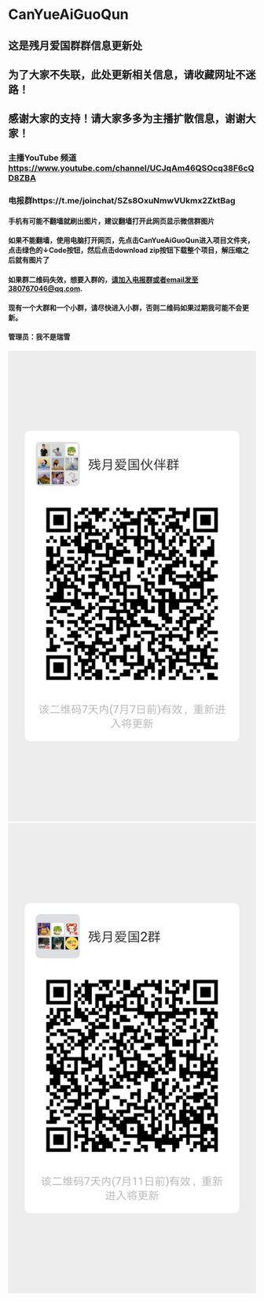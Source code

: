 # CanYueAiGuoQun
## 这是残月爱国群群信息更新处
## 为了大家不失联，此处更新相关信息，请收藏网址不迷路！
## 感谢大家的支持！请大家多多为主播扩散信息，谢谢大家！
### 主播YouTube 频道 https://www.youtube.com/channel/UCJqAm46QSOcq38F6cQD8ZBA
### 电报群https://t.me/joinchat/SZs8OxuNmwVUkmx2ZktBag
#### 手机有可能不翻墙就刷出图片，建议翻墙打开此网页显示微信群图片
#### 如果不能翻墙，使用电脑打开网页，先点击CanYueAiGuoQun进入项目文件夹，点击绿色的↓Code按钮，然后点击download zip按钮下载整个项目，解压缩之后就有图片了
#### 如果群二维码失效，想要入群的，请加入电报群或者email发至380767046@qq.com.
#### 现有一个大群和一个小群，请尽快进入小群，否则二维码如果过期我可能不会更新。
#### 管理员：我不是瑞雪
![大群二维码](https://github.com/ZHAO-Fengnian/CanYueAiGuoQun/blob/master/Wechat_group.jpg)
![小群二维码](https://github.com/ZHAO-Fengnian/CanYueAiGuoQun/blob/master/Group_new.png)
